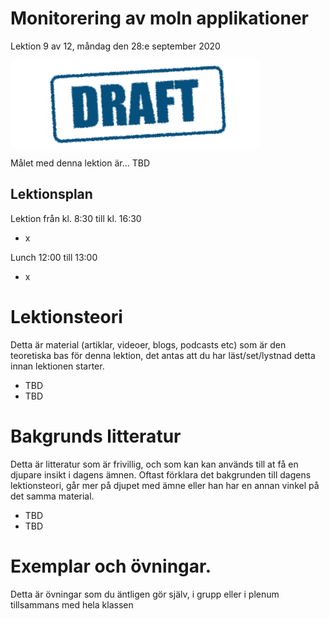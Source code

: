 # Monitorering av moln applikationer

Lektion 9 av 12, måndag den 28:e september 2020

![Draft](/assets/images/draft.png)

Målet med denna lektion är... TBD

## Lektionsplan
Lektion från kl. 8:30 till kl. 16:30

* x

Lunch 12:00 till 13:00

* x

# Lektionsteori
Detta är material (artiklar, videoer, blogs, podcasts etc) som är den teoretiska bas för denna lektion, det antas att du har läst/set/lystnad detta innan lektionen starter.

* TBD
* TBD

# Bakgrunds litteratur

Detta är litteratur som är frivillig, och som kan kan används till at få en djupare insikt i dagens ämnen. Oftast förklara det bakgrunden till dagens lektionsteori, går mer på djupet med ämne eller han har en annan vinkel på det samma material.

* TBD
* TBD

# Exemplar och övningar. 

Detta är övningar som du äntligen gör själv, i grupp eller i plenum tillsammans med hela klassen